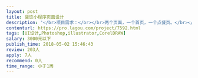 ```yaml
---                
layout: post       
title: 餐饮小程序页面设计           
description: '</br>项目需求：</br></br>两个页面，一个首页，一个点餐页。</br></br>首页分为三大模块，第一模块有餐厅logo，营业时间，人均消费等信息。第二模块，特色菜滚动传播。第三块，文字介绍，以及图片展示。</br>'     
contenturl: https://pro.lagou.com/project/7592.html      
tags: [UI设计,Photoshop,illustrator,CorelDRAW]            
salary: 3000元以下          
publish_time: 2018-05-02 15:46:43         
review: 203人                   
apply: 7人                   
recommend: 0人                   
time_range: 小于1周              
---                 
```

